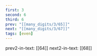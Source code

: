 ```yaml
---
first: 3
second: 6
third: 6
prev: "[[many_digits/3/65]]"
next: "[[many_digits/3/67]]"
tags: [even]
---
```

prev2-in-text: [[64]]
next2-in-text: [[68]]
